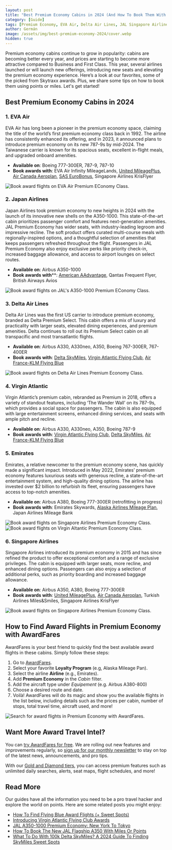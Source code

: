 ```yaml
---
layout: post
title: "Best Premium Economy Cabins in 2024 (And How To Book Them With Points)"
category: [Guide]
tags: [Premium Economy, EVA Air, Delta Air Lines, JAL Singapore Airlines, Virgin Atlantic]
author: Germán
image: /assets/img/best-premium-economy-2024/cover.webp
hidden: true
---
```


Premium economy cabins continue to grow in popularity: cabins are becoming better every year, and prices are starting to become more attractive compared to Business and First Class. This year, several airlines launched or will launch new offerings, introducing new seats and elevating the premium economy experience. Here’s a look at our favorites, some of the picked from Skytraxx awards. Plus, we share some tips on how to book them using points or miles. Let's get started!

## Best Premium Economy Cabins in 2024

### 1. EVA Air

EVA Air has long been a pioneer in the premium economy space, claiming the title of the world’s first premium economy class back in 1992. The airline has consistently enhanced its offering, and in 2023, it announced plans to introduce premium economy on its new 787-9s by mid-2024. The Taiwanese carrier is known for its spacious seats, excellent in-flight meals, and upgraded onboard amenities.

* **Available on**: Boeing 777-300ER, 787-9, 787-10
* **Book awards with**: EVA Air Infinity MileageLands, [United MileagePlus](https://awardfares.com/search?..;z:united), [Air Canada Aeroplan](https://awardfares.com/search?..;z:aeroplan), [SAS EuroBonus](https://awardfares.com/search?..;z:eurobonus), Singapore Airlines KrisFlyer

<img src="../assets/img/best-premium-economy-2024/eva.avif" alt="Book award flights on EVA Air Premium EConomy Class." class="noborder"/>

### 2. Japan Airlines

Japan Airlines took premium economy to new heights in 2024 with the launch of its innovative new shells on the A350-1000. This state-of-the-art cabin prioritizes passenger comfort and features next-generation amenities. JAL Premium Economy has wider seats, with industry-leading legroom and impressive recline. The soft product offers curated multi-course meals with regionally-inspired options, and a thoughtful selection of amenities that keeps passengers refreshed throughout the flight. Passengers in JAL Premium Economy also enjoy exclusive perks like priority check-in, increased baggage allowance, and access to airport lounges on select routes.

* **Available on**: Airbus A350-1000
* **Book awards with****: [American AAdvantage](https://awardfares.com/search?..;z:aadvantage), Qantas Frequent Flyer, British Airways Avios

<img src="../assets/img/best-premium-economy-2024/jal.webp" alt="Book award flights on JAL's A350-1000 Premium EConomy Class." class="noborder"/>

### 3. Delta Air Lines

Delta Air Lines was the first US carrier to introduce premium economy, branded as Delta Premium Select. This cabin offers a mix of luxury and practicality with larger seats, elevated dining experiences, and premium amenities. Delta continues to roll out its Premium Select cabin on all transpacific and most transatlantic flights.

* **Available on**: Airbus A330, A330neo, A350, Boeing 767-300ER, 767-400ER
* **Book awards with**: [Delta SkyMiles](https://awardfares.com/search?..;z:delta), [Virgin Atlantic Flying Club](https://awardfares.com/search?..;z:flyingclub), [Air France-KLM Flying Blue](https://awardfares.com/search?..;z:flyingblue)

<img src="../assets/img/best-premium-economy-2024/delta.webp" alt="Book award flights on Delta Air Lines Premium Economy Class." class="noborder"/>

### 4. Virgin Atlantic

Virgin Atlantic’s premium cabin, rebranded as Premium in 2018, offers a variety of standout features, including ‘The Wander Wall’ on its 787-9s, which provides a social space for passengers. The cabin is also equipped with large entertainment screens, enhanced dining services, and seats with ample pitch and recline.

* **Available on**: Airbus A330, A330neo, A350, Boeing 787-9
* **Book awards with**: [Virgin Atlantic Flying Club](https://awardfares.com/search?..;z:flyingclub), [Delta SkyMiles](https://awardfares.com/search?..;z:delta), [Air France-KLM Flying Blue](https://awardfares.com/search?..;z:flyingblue)

### 5. Emirates

Emirates, a relative newcomer to the premium economy scene, has quickly made a significant impact. Introduced in May 2022, Emirates’ premium economy features luxurious seats with generous recline, a state-of-the-art entertainment system, and high-quality dining options. The airline has invested over $2 billion to refurbish its fleet, ensuring passengers have access to top-notch amenities.

* **Available on**: Airbus A380, Boeing 777-300ER (retrofitting in progress)
* **Book awards with**: Emirates Skywards, [Alaska Airlines Mileage Plan](https://awardfares.com/search?..;z:alaska), Japan Airlines Mileage Bank

<img src="../assets/img/best-premium-economy-2024/singapore.webp" alt="Book award flights on Singapore Airlines Premium Economy Class." class="noborder"/>

<img src="../assets/img/best-premium-economy-2024/virgin.webp" alt="Book award flights on Virgin Altantic Premium Economy Class." class="noborder"/>

### 6. Singapore Airlines

Singapore Airlines introduced its premium economy in 2015 and has since refined the product to offer exceptional comfort and a range of exclusive privileges. The cabin is equipped with larger seats, more recline, and enhanced dining options. Passengers can also enjoy a selection of additional perks, such as priority boarding and increased baggage allowance.

* **Available on**: Airbus A350, A380, Boeing 777-300ER
* **Book awards with**: [United MileagePlus](https://awardfares.com/search?..;z:united), [Air Canada Aeroplan](https://awardfares.com/search?..;z:aeroplan), Turkish Airlines Miles&Smiles, Singapore Airlines KrisFlyer

<img src="../assets/img/best-premium-economy-2024/singapore.webp" alt="Book award flights on Singapore Airlines Premium Economy Class." class="noborder"/>

## How to Find Award Flights in Premium Economy with AwardFares

AwardFares is your best friend to quickly find the best available award flights in these cabins. Simply follow these steps:

1. Go to [AwardFares](https://awardfares.com/search).
2. Select your favorite **Loyalty Program** (e.g, Alaska Mileage Pan).
3. Select the airline **Airline** (e.g., Emirates).
4. Add **Premium Economy** in the *Cabin* filter.
5. Add the aircraft type under *Equipement* (e.g. Airbus A380-800)
6. Choose a desired route and date.
7. Voilà! AwardFares will do its magic and show you the available flights in the list below, including details such as the prices per cabin, number of stops, total travel time, aircraft used, and more!

<img src="../assets/img/best-premium-economy-2024/search.webp" alt="Search for award flights in Premium Economy with AwardFares." class="noborder"/>

## Want More Award Travel Intel?

You can [try AwardFares for free](https://awardfares.com/). We are rolling out new features and improvements regularly, so [sign up for our monthly newsletter](https://awardfares.com/newsletter) to stay on top of the latest news, announcements, and pro tips.

With our [Gold and Diamond tiers](https://awardfares.com/pricing), you can access premium features such as unlimited daily searches, alerts, seat maps, flight schedules, and more!

## Read More

Our guides have all the information you need to be a pro travel hacker and explore the world on points. Here are some related posts you might enjoy:

* [How To Find Flying Blue Award Flights (+ Sweet Spots)](https://blog.awardfares.com/flying-blue-guide/)
* [Introducing Virgin Atlantic Flying Club Awards](https://blog.awardfares.com/introducing-flying-club/)
* [JAL A350-1000 Premium Economy: New York To Tokyo](https://blog.awardfares.com/jal-a350-premium-economy-review/)
* [How To Book The New JAL Flagship A350 With Miles Or Points](https://blog.awardfares.com/jal-flagship-a350/)
* [What To Do With 100k Delta SkyMiles? A 2024 Guide To Finding SkyMiles Sweet Spots](https://blog.awardfares.com/100k-skymiles/)